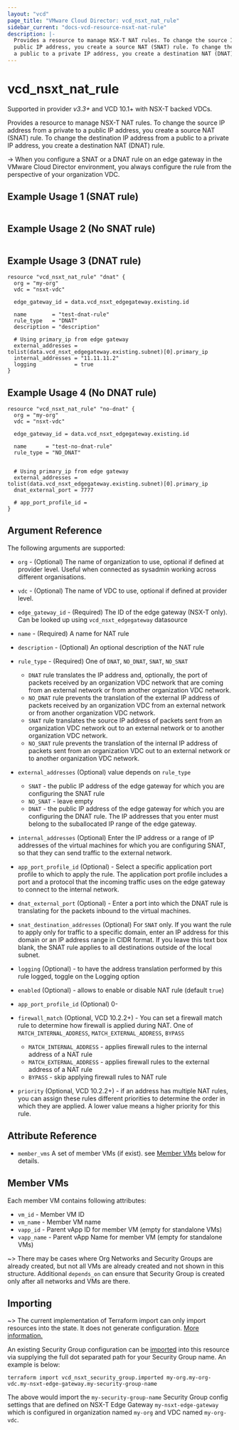 ```yaml
---
layout: "vcd"
page_title: "VMware Cloud Director: vcd_nsxt_nat_rule"
sidebar_current: "docs-vcd-resource-nsxt-nat-rule"
description: |-
  Provides a resource to manage NSX-T NAT rules. To change the source IP address from a private to a
  public IP address, you create a source NAT (SNAT) rule. To change the destination IP address from 
  a public to a private IP address, you create a destination NAT (DNAT) rule.
---
```


# vcd\_nsxt\_nat\_rule

Supported in provider *v3.3+* and VCD 10.1+ with NSX-T backed VDCs.

Provides a resource to manage NSX-T NAT rules. To change the source IP address from a private to a
public IP address, you create a source NAT (SNAT) rule. To change the destination IP address from 
a public to a private IP address, you create a destination NAT (DNAT) rule.

-> When you configure a SNAT or a DNAT rule on an edge gateway in the VMware Cloud Director
environment, you always configure the rule from the perspective of your organization VDC.

## Example Usage 1 (SNAT rule)

```hcl

```

## Example Usage 2 (No SNAT rule)
```hcl

```

## Example Usage 3 (DNAT rule)
```hcl
resource "vcd_nsxt_nat_rule" "dnat" {
  org = "my-org"
  vdc = "nsxt-vdc"

  edge_gateway_id = data.vcd_nsxt_edgegateway.existing.id

  name        = "test-dnat-rule"
  rule_type   = "DNAT"
  description = "description"

  # Using primary_ip from edge gateway
  external_addresses = tolist(data.vcd_nsxt_edgegateway.existing.subnet)[0].primary_ip
  internal_addresses = "11.11.11.2"
  logging            = true
}
```

## Example Usage 4 (No DNAT rule)
```hcl
resource "vcd_nsxt_nat_rule" "no-dnat" {
  org = "my-org"
  vdc = "nsxt-vdc"

  edge_gateway_id = data.vcd_nsxt_edgegateway.existing.id

  name      = "test-no-dnat-rule"
  rule_type = "NO_DNAT"


  # Using primary_ip from edge gateway
  external_addresses = tolist(data.vcd_nsxt_edgegateway.existing.subnet)[0].primary_ip
  dnat_external_port = 7777

  # app_port_profile_id =
}
```

## Argument Reference

The following arguments are supported:

* `org` - (Optional) The name of organization to use, optional if defined at provider level. Useful
  when connected as sysadmin working across different organisations.
* `vdc` - (Optional) The name of VDC to use, optional if defined at provider level.
* `edge_gateway_id` - (Required) The ID of the edge gateway (NSX-T only). Can be looked up using
  `vcd_nsxt_edgegateway` datasource
* `name` - (Required) A name for NAT rule
* `description` - (Optional) An optional description of the NAT rule
* `rule_type` - (Required) One of `DNAT`, `NO_DNAT`, `SNAT`, `NO_SNAT`

  * `DNAT` rule translates the IP address and, optionally, the port of packets received by an
    organization VDC network that are coming from an external network or from another organization
    VDC network.
  * `NO_DNAT` rule prevents the translation of the external IP address of packets received by an
    organization VDC from an external network or from another organization VDC network.
  * `SNAT` rule translates the source IP address of packets sent from an organization VDC network
    out to an external network or to another organization VDC network.
  * `NO_SNAT` rule prevents the translation of the internal IP address of packets sent from an
    organization VDC out to an external network or to another organization VDC network.

* `external_addresses` (Optional) value depends on `rule_type`
  * `SNAT` - the public IP address of the edge gateway for which you are configuring the SNAT rule
  * `NO_SNAT` - leave empty
  * `DNAT` - the public IP address of the edge gateway for which you are configuring the DNAT rule.
    The IP addresses that you enter must belong to the suballocated IP range of the edge gateway.



* `internal_addresses` (Optional) Enter the IP address or a range of IP addresses of the virtual
  machines for which you are configuring SNAT, so that they can send traffic to the external
  network.
  
* `app_port_profile_id` (Optional) - Select a specific application port profile to which to apply
  the rule. The application port profile includes a port and a protocol that the incoming traffic
  uses on the edge gateway to connect to the internal network.
* `dnat_external_port` (Optional) - Enter a port into which the DNAT rule is translating for the
  packets inbound to the virtual machines.
* `snat_destination_addresses` (Optional) For `SNAT` only. If you want the rule to apply only for
  traffic to a specific domain, enter an IP address for this domain or an IP address range in CIDR
  format. If you leave this text box blank, the SNAT rule applies to all destinations outside of the
  local subnet.
* `logging` (Optional) - to have the address translation performed by this rule logged, toggle on
  the Logging option
* `enabled` (Optional) - allows to enable or disable NAT rule (default `true`)
* `app_port_profile_id` (Optional) 0- 
* `firewall_match` (Optional, VCD 10.2.2+) - You can set a firewall match rule to determine how
  firewall is applied during NAT. One of `MATCH_INTERNAL_ADDRESS`, `MATCH_EXTERNAL_ADDRESS`,
  `BYPASS`

  * `MATCH_INTERNAL_ADDRESS` - applies firewall rules to the internal address of a NAT rule
  * `MATCH_EXTERNAL_ADDRESS` - applies firewall rules to the external address of a NAT rule
  * `BYPASS` - skip applying firewall rules to NAT rule


* `priority` (Optional, VCD 10.2.2+) - if an address has multiple NAT rules, you can assign these
  rules different priorities to determine the order in which they are applied. A lower value means a
  higher priority for this rule. 

## Attribute Reference
* `member_vms` A set of member VMs (if exist). see [Member VMs](#member-vms) below for details.

<a id="member-vms"></a>
## Member VMs

Each member VM contains following attributes:

* `vm_id` - Member VM ID
* `vm_name` - Member VM name
* `vapp_id` - Parent vApp ID for member VM (empty for standalone VMs)
* `vapp_name` - Parent vApp Name for member VM (empty for standalone VMs)

~> There may be cases where Org Networks and Security Groups are already created, but
not all VMs are already created and not shown in this structure. Additional `depends_on` can ensure
that Security Group is created only after all networks and VMs are there.

## Importing

~> The current implementation of Terraform import can only import resources into the state.
It does not generate configuration. [More information.](https://www.terraform.io/docs/import/)

An existing Security Group configuration can be [imported][docs-import] into this resource
via supplying the full dot separated path for your Security Group name. An example is
below:

[docs-import]: https://www.terraform.io/docs/import/

```
terraform import vcd_nsxt_security_group.imported my-org.my-org-vdc.my-nsxt-edge-gateway.my-security-group-name
```

The above would import the `my-security-group-name` Security Group config settings that are defined
on NSX-T Edge Gateway `my-nsxt-edge-gateway` which is configured in organization named `my-org` and
VDC named `my-org-vdc`.
